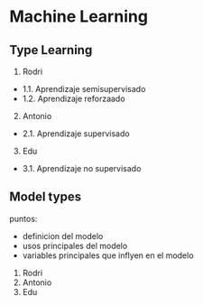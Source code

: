 # Machine Learning
## Type Learning


1. Rodri
- 1.1. Aprendizaje semisupervisado
- 1.2. Aprendizaje reforzaado
  
2. Antonio
- 2.1. Aprendizaje supervisado
  
3. Edu
- 3.1. Aprendizaje no supervisado

## Model types

puntos:
- definicion del modelo
- usos principales del modelo
- variables principales que inflyen en el modelo

1. Rodri
2. Antonio
3. Edu
